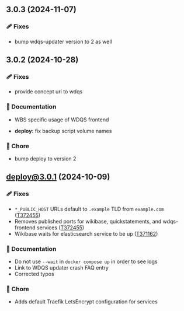 ## 3.0.3 (2024-11-07)


### 🩹 Fixes

- bump wdqs-updater version to 2 as well

## 3.0.2 (2024-10-28)


### 🩹 Fixes

- provide concept uri to wdqs


### 📖 Documentation

- WBS specific usage of WDQS frontend

- **deploy:** fix backup script volume names


### 🏡 Chore

- bump deploy to version 2

## **deploy@3.0.1** (2024-10-09)

### 🩹 Fixes

- `*_PUBLIC_HOST` URLs default to `.example` TLD from `example.com` ([T372455](https://phabricator.wikimedia.org/T372455))
- Removes published ports for wikibase, quickstatements, and wdqs-frontend services ([T372455](https://phabricator.wikimedia.org/T372455))
- Wikibase waits for elasticsearch service to be up ([T371162](https://phabricator.wikimedia.org/T371162))

### 📖 Documentation

- Do not use `--wait` in `docker compose up` in order to see logs
- Link to WDQS updater crash FAQ entry
- Corrected typos

### 🏡 Chore

- Adds default Traefik LetsEncrypt configuration for services
